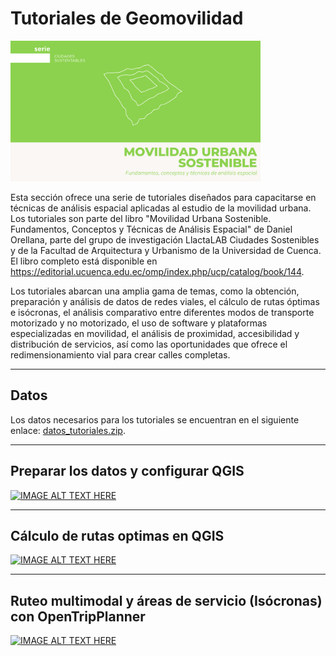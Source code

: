 # Tutoriales de Geomovilidad


<img src="https://github.com/temporalista/spatialmobility/blob/main/assets/portada%202.png" width="400">



Esta sección ofrece una serie de tutoriales diseñados para capacitarse en técnicas de análisis espacial aplicadas al estudio de la movilidad urbana. Los tutoriales son parte del libro "Movilidad Urbana Sostenible. Fundamentos, Conceptos y Técnicas de Análisis Espacial" de Daniel Orellana, parte del grupo de investigación LlactaLAB Ciudades Sostenibles y de la Facultad de Arquitectura y Urbanismo de la Universidad de Cuenca. El libro completo está disponible en https://editorial.ucuenca.edu.ec/omp/index.php/ucp/catalog/book/144.

Los tutoriales abarcan una amplia gama de temas, como la obtención, preparación y análisis de datos de redes viales, el cálculo de rutas óptimas e isócronas, el análisis comparativo entre diferentes modos de transporte motorizado y no motorizado, el uso de software y plataformas especializadas en movilidad, el análisis de proximidad, accesibilidad y distribución de servicios, así como las oportunidades que ofrece el redimensionamiento vial para crear calles completas.

---------------
## Datos
Los datos necesarios para los tutoriales se encuentran en el siguiente enlace: [datos_tutoriales.zip](https://github.com/temporalista/tutoriales_geomovilidad/raw/main/datos_tutoriales.zip).

---------------

## Preparar los datos y configurar QGIS
[![IMAGE ALT TEXT HERE](https://img.youtube.com/vi/5RMW9220cLg/0.jpg)](https://www.youtube.com/watch?v=5RMW9220cLg)

---------------

## Cálculo de rutas optimas en QGIS
[![IMAGE ALT TEXT HERE](https://img.youtube.com/vi/vvgb4xcN6W0/0.jpg)](https://www.youtube.com/watch?v=vvgb4xcN6W0)

---------------

## Ruteo multimodal y áreas de servicio (Isócronas) con OpenTripPlanner
[![IMAGE ALT TEXT HERE](https://img.youtube.com/vi/Vcqv99KJ7Rg/0.jpg)](https://www.youtube.com/watch?v=Vcqv99KJ7Rg)


